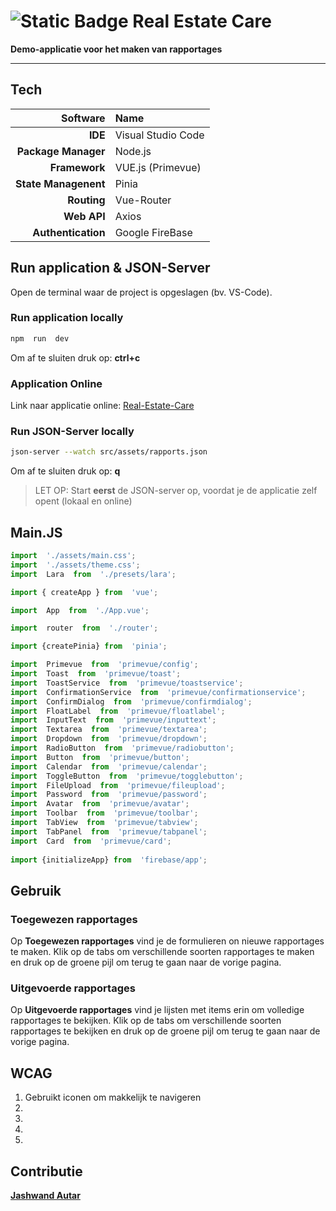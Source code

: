


# ![Static Badge](https://img.shields.io/badge/Framework-VUE-darkgreen?style=for-the-badge&color=%23239142) Real Estate Care
**Demo-applicatie voor het maken van rapportages**
___
  

## Tech

| Software | Name |
| ------: | :------ |
| **IDE** | Visual Studio Code |
| **Package Manager** | Node.js |
| **Framework** | VUE.js (Primevue) |
| **State Managenent** | Pinia |
| **Routing** | Vue-Router |
| **Web API** | Axios |
| **Authentication** | Google FireBase |

## Run application & JSON-Server 
Open de terminal waar de project  is opgeslagen (bv. VS-Code). 

### Run application locally

```bash
npm  run  dev
```
Om af te sluiten druk op: **ctrl+c**  


### Application Online 
Link naar applicatie online: [Real-Estate-Care](https://real-estate-care-f7b63.firebaseapp.com/)

### Run JSON-Server  locally
```bash
json-server --watch src/assets/rapports.json
```
Om af te sluiten druk op: **q**

> LET OP: Start **eerst** de JSON-server op, voordat je de applicatie zelf opent (lokaal en online)


## Main.JS

```JavaScript
import  './assets/main.css';
import  './assets/theme.css';
import  Lara  from  './presets/lara';

import { createApp } from  'vue';

import  App  from  './App.vue';

import  router  from  './router';

import {createPinia} from  'pinia';

import  Primevue  from  'primevue/config';
import  Toast  from  'primevue/toast';
import  ToastService  from  'primevue/toastservice';
import  ConfirmationService  from  'primevue/confirmationservice';
import  ConfirmDialog  from  'primevue/confirmdialog';
import  FloatLabel  from  'primevue/floatlabel';
import  InputText  from  'primevue/inputtext';
import  Textarea  from  'primevue/textarea';
import  Dropdown  from  'primevue/dropdown';
import  RadioButton  from  'primevue/radiobutton';
import  Button  from  'primevue/button';
import  Calendar  from  'primevue/calendar';
import  ToggleButton  from  'primevue/togglebutton';
import  FileUpload  from  'primevue/fileupload';
import  Password  from  'primevue/password';
import  Avatar  from  'primevue/avatar';
import  Toolbar  from  'primevue/toolbar';
import  TabView  from  'primevue/tabview';
import  TabPanel  from  'primevue/tabpanel';
import  Card  from  'primevue/card';
  
import {initializeApp} from  'firebase/app';
```
## Gebruik

### Toegewezen rapportages

Op **Toegewezen rapportages** vind je de formulieren on nieuwe rapportages te maken. Klik op de tabs om verschillende soorten rapportages te maken en druk op de groene pijl om terug te gaan naar de vorige pagina.


### Uitgevoerde rapportages

Op **Uitgevoerde rapportages** vind je lijsten met items erin om volledige rapportages te bekijken. Klik op de tabs om verschillende soorten rapportages te bekijken en druk op de groene pijl om terug te gaan naar de vorige pagina.
  
## WCAG

1. Gebruikt iconen om makkelijk te navigeren
1.
1.
1.
1.

## Contributie

**[Jashwand Autar](https://github.com/JashwandAutar/)**